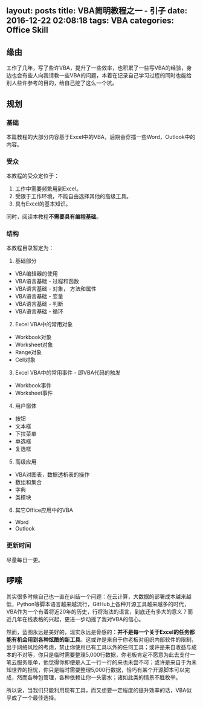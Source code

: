 layout: posts
title: VBA简明教程之一 - 引子
date: 2016-12-22 02:08:18
tags: VBA
categories: Office Skill
---

## 缘由

工作了几年，写了些许VBA，提升了一些效率，也积累了一些写VBA的经验，身边也会有些人向我请教一些VBA的问题，本着在记录自己学习过程的同时也能给别人些许参考的目的，给自己挖了这么一个坑。

<!--more-->

## 规划

### 基础

本篇教程的大部分内容基于Excel中的VBA，后期会穿插一些Word，Outlook中的内容。

### 受众

本教程的受众定位于：

1. 工作中需要频繁用到Excel。
2. 受限于工作环境，不能自由选择其他的高级工具。
3. 具有Excel的基本知识。

同时，阅读本教程**不需要具有编程基础**。

### 结构

本教程目录暂定为：

1. 基础部分
  - VBA编辑器的使用
  - VBA语言基础 - 过程和函数
  - VBA语言基础 - 对象， 方法和属性
  - VBA语言基础 - 变量
  - VBA语言基础 - 判断
  - VBA语言基础 - 循环
  
2. Excel VBA中的常用对象
  - Workbook对象
  - Worksheet对象
  - Range对象
  - Cell对象
3. Excel VBA中的常用事件 - 即VBA代码的触发
  - Workbook事件
  - Worksheet事件
  
4. 用户窗体
  - 按钮
  - 文本框
  - 下拉菜单
  - 单选框
  - 复选框
5. 高级应用

  - VBA对图表，数据透析表的操作
  - 数组和集合
  - 字典
  - 类模块
  
6. 其它Office应用中的VBA
  - Word
  - Outlook
 
### 更新时间

尽量每日一更。

## 啰嗦

其实很多时候自己也一直在纠结一个问题：在云计算，大数据的部署成本越来越低，Python等脚本语言越来越流行，GitHub上各种开源工具越来越多的时代，VBA作为一个有着将近20年的历史，行将淘汰的语言，到底还有多大的意义？而近几年在线表格的兴起，更进一步动摇了我对VBA的信心。

然而，蓝图永远是美好的，现实永远是骨感的：**并不是每一个关于Excel的任务都能有机会用到各种炫酷的新工具**。这或许是来自于你老板对组织内部软件的限制，出于网络风险的考虑，禁止你使用已有工具以外的任何工具；或许是来自收益与成本的不对等，你只是临时需要整理5,000行数据，你老板肯定不愿意为此去支付一笔云服务账单，他觉得你即便是人工一行一行的来也未尝不可；或许是来自于为未知世界的担忧，你只是临时需要整理5,000行数据，恰巧有某个开源脚本可以完成，然而各种包管理，各种依赖让你一头雾水；诸如此类的情景不胜枚举。

所以说，当我们只能利用现有工具，而又想要一定程度的提升效率的话，VBA似乎成了一个最佳选择。
